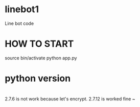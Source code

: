# linebot1
Line bot code

# HOW TO START
source bin/activate
python app.py

# python version
#
2.7.6 is not work because let's encrypt.
2.7.12 is worked fine
~                      
